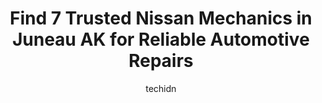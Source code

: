 ---
layout: ampstory
image: https://images.unsplash.com/photo-1632338962846-8319d1e4c0e0?ixlib=rb-4.0.3&ixid=MnwxMjA3fDB8MHxwaG90by1wYWdlfHx8fGVufDB8fHx8&auto=format&fit=crop&w=640&h=853&q=80
author: techidn
featured: false
description: If youre in need of trustworthy and skilled Nissan Mechanic in Juneau AK, USA, youll be pleased to discover the 7 best Nissan Mechanic in town. Their expertise and commitment to customer s
title: Find 7 Trusted Nissan Mechanics in Juneau AK for Reliable Automotive Repairs
cover:
   title: Find 7 Trusted Nissan Mechanics in Juneau AK for Reliable Automotive Repairs
   subtitle: Rickpate
   background: https://images.unsplash.com/photo-1632338962846-8319d1e4c0e0?ixlib=rb-4.0.3&ixid=MnwxMjA3fDB8MHxwaG90by1wYWdlfHx8fGVufDB8fHx8&auto=format&fit=crop&w=640&h=853&q=80

pages: 
 - layout: thirds
   top: <h1>#1 Mike Hatch Sales And Service</h1>
   bottom: "<p>They Re-geared my truck for me to compensate for larger tires. They were professional and kept me up to date on the process. 2000 miles later and they were installed perf</p>"
   background: https://www.knot35.com/toplist/wp-content/uploads/2023/06/best-nissan-mechanic-1-in-juneau-ak-1685842202.jpeg
   backgroundblur: true
 - layout: thirds
   top: <h1>#2 DB Auto Repair</h1>
   bottom: "<p>5453 Glacier Hwy, Juneau, AK 99801, United States</p>"
   background: https://www.knot35.com/toplist/wp-content/uploads/2023/06/best-nissan-mechanic-2-in-juneau-ak-1685842202.jpeg
   cta:
      link: https://www.knot35.com/toplist/find-7-trusted-nissan-mechanics-in-juneau-ak-for-reliable-automotive-repairs/
      text: Find 7 Trusted Nissan Mechanics in Juneau AK for Reliable Automotive Repairs
 - layout: thirds
   top: <h1>#3 Integrity Automotive</h1>
   bottom: "<p>9979 Crazy Horse Dr, Juneau, AK 99801, United States</p>"
   background: https://www.knot35.com/toplist/wp-content/uploads/2023/06/best-nissan-mechanic-3-in-juneau-ak-1685842203.jpeg
   cta:
      link: https://www.knot35.com/toplist/find-7-trusted-nissan-mechanics-in-juneau-ak-for-reliable-automotive-repairs/
      text: Find 7 Trusted Nissan Mechanics in Juneau AK for Reliable Automotive Repairs
 - layout: thirds
   top: <h1>#4 Freds Auto Services Inc</h1>
   bottom: "<p>5330 Shaune Dr, Juneau, AK 99801, United States</p>"
   background: https://images.unsplash.com/photo-1557672172-298e090bd0f1?ixlib=rb-4.0.3&ixid=MnwxMjA3fDB8MHxwaG90by1wYWdlfHx8fGVufDB8fHx8&auto=format&fit=crop&w=640&h=853&q=80
   cta:
      link: https://www.knot35.com/toplist/find-7-trusted-nissan-mechanics-in-juneau-ak-for-reliable-automotive-repairs/
      text: Find 7 Trusted Nissan Mechanics in Juneau AK for Reliable Automotive Repairs
 - layout: thirds
   top: <h1>#5 Egan Express Lube</h1>
   bottom: "<p>10012 Crazy Horse Dr, Juneau, AK 99801, United States</p>"
   background: https://images.unsplash.com/photo-1597773150796-e5c14ebecbf5?ixlib=rb-4.0.3&ixid=MnwxMjA3fDB8MHxwaG90by1wYWdlfHx8fGVufDB8fHx8&auto=format&fit=crop&w=640&h=853&q=80
   cta:
      link: https://www.knot35.com/toplist/find-7-trusted-nissan-mechanics-in-juneau-ak-for-reliable-automotive-repairs/
      text: Find 7 Trusted Nissan Mechanics in Juneau AK for Reliable Automotive Repairs
 - layout: thirds
   top: <h1>#6 Juneau Auto Mall</h1>
   bottom: "<p>8725 Mallard St, Juneau, AK 99801, United States</p>"
   background: https://images.unsplash.com/photo-1613843873231-1447db182f97?ixlib=rb-4.0.3&ixid=MnwxMjA3fDB8MHxwaG90by1wYWdlfHx8fGVufDB8fHx8&auto=format&fit=crop&w=640&h=853&q=80
   cta:
      link: https://www.knot35.com/toplist/find-7-trusted-nissan-mechanics-in-juneau-ak-for-reliable-automotive-repairs/
      text: Find 7 Trusted Nissan Mechanics in Juneau AK for Reliable Automotive Repairs
 - layout: thirds
   top: <h1>#7 Karls Auto & Marine Repair</h1>
   bottom: "<p>10010 Camden Pl, Juneau, AK 99801, United States</p>"
   background: https://images.unsplash.com/photo-1618556658017-fd9c732d1360?ixlib=rb-4.0.3&ixid=MnwxMjA3fDB8MHxwaG90by1wYWdlfHx8fGVufDB8fHx8&auto=format&fit=crop&w=640&h=853&q=80
   cta:
      link: https://www.knot35.com/toplist/find-7-trusted-nissan-mechanics-in-juneau-ak-for-reliable-automotive-repairs/
      text: Find 7 Trusted Nissan Mechanics in Juneau AK for Reliable Automotive Repairs
 - layout: thirds
   middle: Continue reading...
   background: https://images.unsplash.com/photo-1567360425618-1594206637d2?ixlib=rb-4.0.3&ixid=MnwxMjA3fDB8MHxwaG90by1wYWdlfHx8fGVufDB8fHx8&auto=format&fit=crop&w=640&h=853&q=80
   cta:
      link: https://www.knot35.com/toplist/find-7-trusted-nissan-mechanics-in-juneau-ak-for-reliable-automotive-repairs/
      text: Find 7 Trusted Nissan Mechanics in Juneau AK for Reliable Automotive Repairs
      
---